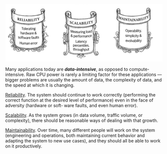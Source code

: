 ![Pasted image 20230628154557](../../../_Attachments/Pasted%20image%2020230628154557.png)

Many applications today are ***data-intensive***, as opposed to compute-intensive. Raw CPU power is rarely a limiting factor for these applications — bigger problems are usually the amount of data, the complexity of data, and the speed at which it is changing.

[Reliability](Reliability.md). The system should continue to work correctly (performing the correct function at the desired level of performance) even in the face of adversity (hardware or soft‐ ware faults, and even human error).

[Scalability](Scalability.md). As the system grows (in data volume, traffic volume, or complexity), there should be reasonable ways of dealing with that growth.

[Maintainability](Maintainability.md). Over time, many different people will work on the system (engineering and operations, both maintaining current behavior and adapting the system to new use cases), and they should all be able to work on it productively.